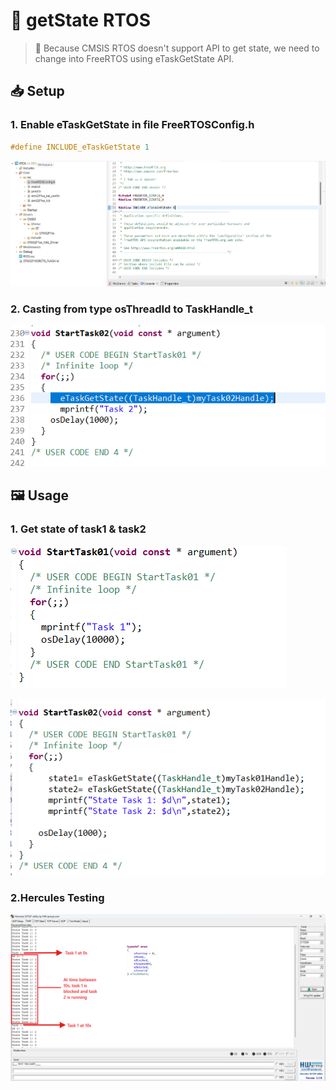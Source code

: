 # 🚀 getState RTOS

<!-- ![MyProject Banner](https://raw.githubusercontent.com/tennguoidung/myproject/main/assets/banner.png) -->

> 📌 Because CMSIS RTOS doesn't support API to get state, we need to change into FreeRTOS using eTaskGetState API.

<!-- ---

## 🌟 Tính năng

- 🔍 Phân tích file log định dạng `.log`
- 🎯 Lọc theo mức độ log: `INFO`, `WARN`, `ERROR`
- 📤 Xuất dữ liệu ra định dạng `.csv`, `.json`
- ⚙️ Giao diện dòng lệnh dễ dùng

---

## 🖼️ Giao diện (ví dụ minh họa)

![Demo GIF](https://raw.githubusercontent.com/tennguoidung/myproject/main/assets/demo.gif)

--- -->

## 📥 Setup

### 1. Enable eTaskGetState in file FreeRTOSConfig.h
```c
#define INCLUDE_eTaskGetState 1
```
![Demo1](getStateb1.png)
 
 ### 2. Casting from type osThreadId to TaskHandle_t

![Demo1](getStateb2.png)


## 🖼️ Usage
### 1. Get state of task1 & task2

![Demo1](getStateb3.png)

![Demo1](getStateb4.png)

### 2.Hercules Testing
![Demo1](getState4.png)